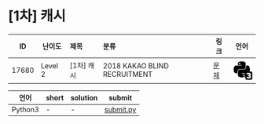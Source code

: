 # [1차] 캐시

| ID | 난이도 | 제목 | 분류 | 링크 | 언어 |
| -- | ---- | :-- | :-- | --- | --- |
| 17680 | Level 2 | [1차] 캐시 | 2018 KAKAO BLIND RECRUITMENT | [문제](https://programmers.co.kr/learn/courses/30/lessons/17680) | [![python3](/assets/python3.svg)](submit.py) |

| 언어 | short | solution | submit |
| --- | ----- | -------- | ------ |
| Python3 | - | - | [submit.py](submit.py) |
